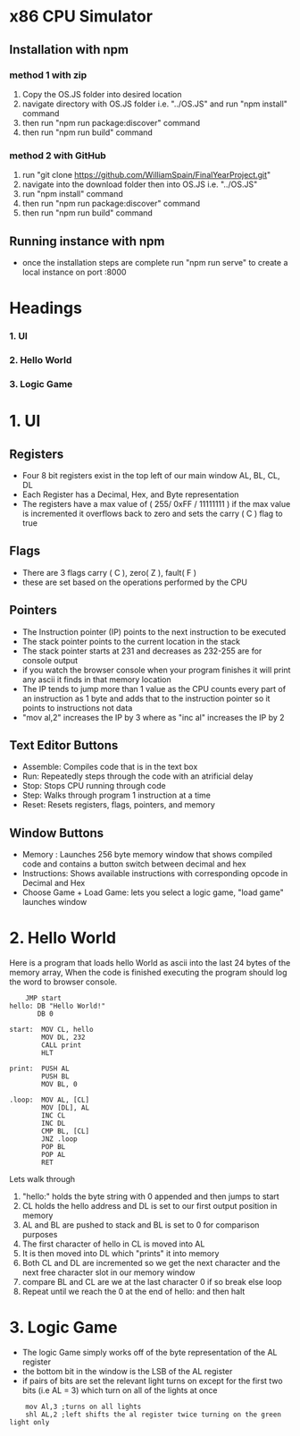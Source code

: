# x86 CPU Simulator



## Installation with npm 
### method 1 with zip
1. Copy the OS.JS folder into desired location
2. navigate directory with OS.JS folder i.e. "../OS.JS" and run "npm install" command
3. then run "npm run package:discover" command
4. then run "npm run build" command 


### method 2 with GitHub
1. run "git clone https://github.com/WilliamSpain/FinalYearProject.git"
2. navigate into the download folder then into OS.JS i.e. "../OS.JS"
3. run "npm install" command
4. then run "npm run package:discover" command
5. then run "npm run build" command 

## Running instance with npm
- once the installation steps are complete run "npm run serve" to create a local instance on port :8000

# Headings
### 1. UI
### 2. Hello World
### 3. Logic Game


# 1. UI
## Registers
- Four 8 bit registers exist in the top left of our main window AL, BL, CL, DL
- Each Register has a Decimal, Hex, and Byte representation
-   The registers have a max value of ( 255/ 0xFF / 11111111 ) if the max value is incremented it overflows back to zero and sets the carry ( C ) flag to true

## Flags
- There are 3 flags carry ( C ), zero( Z ), fault( F )
- these are set based on the operations performed by the CPU

## Pointers
- The Instruction pointer (IP) points to the next instruction to be executed
- The stack pointer points to the current location in the stack
- The stack pointer starts at 231 and decreases as 232-255 are for console output
- if you watch the browser console when your program finishes it will  print any ascii it finds in that memory location
-  The IP tends to jump more than 1 value as the CPU counts every part of an instruction as 1 byte and adds that to the instruction pointer so it points to instructions not data
- "mov al,2" increases the IP by 3 where as "inc al" increases the IP by 2

## Text Editor Buttons
- Assemble: Compiles code that is in the text box
- Run: Repeatedly steps through the code with an atrificial delay
- Stop: Stops CPU running through code
- Step: Walks through program 1 instruction at a time
- Reset: Resets registers, flags, pointers,  and memory
## Window Buttons
- Memory : Launches 256 byte memory window that shows compiled code and contains a button switch between decimal and hex
- Instructions: Shows available instructions with corresponding opcode in Decimal and Hex
- Choose Game + Load Game: lets you select a logic game, "load game" launches window

# 2. Hello World
Here is a program that loads hello World as ascii into the last 24 bytes of the memory array, When the code is finished executing the program should log the word to browser console.
```
	JMP start
hello: DB "Hello World!"  
       DB 0	

start:	MOV CL, hello    
	    MOV DL, 232	
    	CALL print
        HLT             

print:	PUSH AL
	    PUSH BL
    	MOV BL, 0

.loop:	MOV AL, [CL]	
    	MOV [DL], AL	
    	INC CL
    	INC DL  
    	CMP BL, [CL]	
    	JNZ .loop	
    	POP BL
    	POP AL
	    RET
```
Lets walk through
	
1. "hello:" holds the byte string with 0 appended and then jumps to start
2. CL holds the hello address and DL is set to our first output position in memory
3. AL and BL are pushed to stack and BL is set to 0 for comparison purposes
4. The first character of hello in CL is moved into AL
5. It is then moved into DL which "prints" it into memory 
6. Both CL and DL are incremented so we get the next character and the next free character slot in our memory window
7. compare BL and CL are we at the last character 0 if so break else loop
8. Repeat until we reach the 0 at the end of hello: and then halt  

# 3. Logic Game

- The logic Game simply works off of the byte representation of the AL register
- the bottom bit in the window is the LSB of the AL register
- if pairs of bits are set the relevant light turns on except for the first two bits (i.e AL = 3) which turn on all of the lights at once
```
	mov Al,3 ;turns on all lights
	shl AL,2 ;left shifts the al register twice turning on the green light only
```
